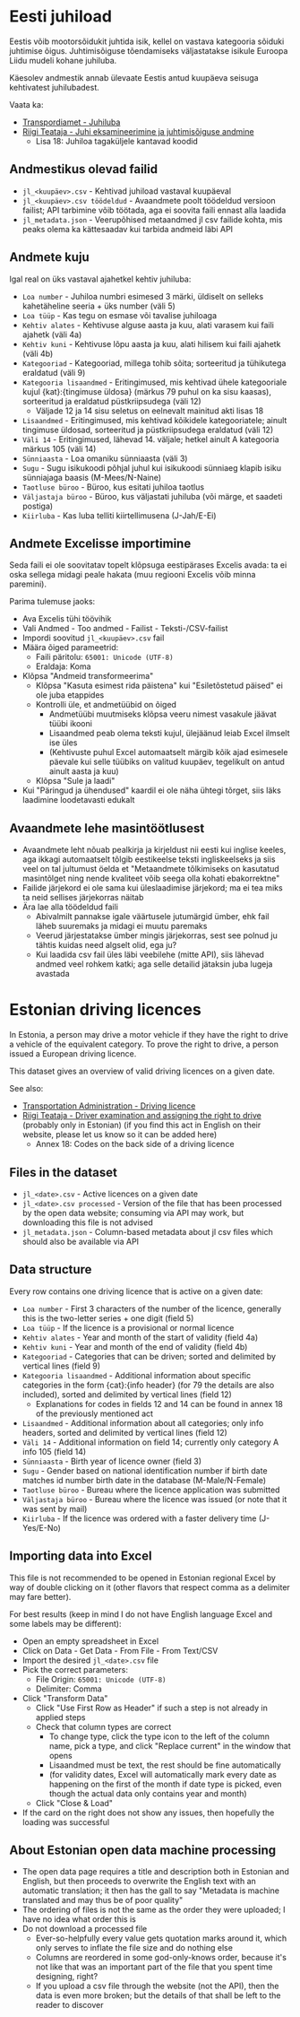 # Eesti juhiload

Eestis võib mootorsõidukit juhtida isik, kellel on vastava kategooria sõiduki juhtimise õigus.
Juhtimisõiguse tõendamiseks väljastatakse isikule Euroopa Liidu mudeli kohane juhiluba.

Käesolev andmestik annab ülevaate Eestis antud kuupäeva seisuga kehtivatest juhilubadest.

Vaata ka:

- [Transpordiamet - Juhiluba](https://www.transpordiamet.ee/juhiluba)
- [Riigi Teataja - Juhi eksamineerimine ja juhtimisõiguse andmine](https://www.riigiteataja.ee/akt/128062011018?leiaKehtiv)
  - Lisa 18: Juhiloa tagaküljele kantavad koodid

## Andmestikus olevad failid

- `jl_<kuupäev>.csv` - Kehtivad juhiload vastaval kuupäeval
- `jl_<kuupäev>.csv töödeldud` - Avaandmete poolt töödeldud versioon failist; API tarbimine võib töötada, aga ei soovita faili ennast alla laadida
- `jl_metadata.json` - Veerupõhised metaandmed jl csv failide kohta, mis peaks olema ka kättesaadav kui tarbida andmeid läbi API

## Andmete kuju

Igal real on üks vastaval ajahetkel kehtiv juhiluba:

- `Loa number` - Juhiloa numbri esimesed 3 märki, üldiselt on selleks kahetäheline seeria + üks number (väli 5)
- `Loa tüüp` - Kas tegu on esmase või tavalise juhiloaga
- `Kehtiv alates` - Kehtivuse alguse aasta ja kuu, alati varasem kui faili ajahetk (väli 4a)
- `Kehtiv kuni` - Kehtivuse lõpu aasta ja kuu, alati hilisem kui faili ajahetk (väli 4b)
- `Kategooriad` - Kategooriad, millega tohib sõita; sorteeritud ja tühikutega eraldatud (väli 9)
- `Kategooria lisaandmed` - Eritingimused, mis kehtivad ühele kategooriale kujul {kat}:{tingimuse üldosa} (märkus 79 puhul on ka sisu kaasas), sorteeritud ja eraldatud püstkriipsudega (väli 12)
  - Väljade 12 ja 14 sisu seletus on eelnevalt mainitud akti lisas 18
- `Lisaandmed` - Eritingimused, mis kehtivad kõikidele kategooriatele; ainult tingimuse üldosad, sorteeritud ja püstkriipsudega eraldatud (väli 12)
- `Väli 14` - Eritingimused, lähevad 14. väljale; hetkel ainult A kategooria märkus 105 (väli 14)
- `Sünniaasta` - Loa omaniku sünniaasta (väli 3)
- `Sugu` - Sugu isikukoodi põhjal juhul kui isikukoodi sünniaeg klapib isiku sünniajaga baasis (M-Mees/N-Naine)
- `Taotluse büroo` - Büroo, kus esitati juhiloa taotlus
- `Väljastaja büroo` - Büroo, kus väljastati juhiluba (või märge, et saadeti postiga)
- `Kiirluba` - Kas luba telliti kiirtellimusena (J-Jah/E-Ei)

## Andmete Excelisse importimine

Seda faili ei ole soovitatav topelt klõpsuga eestipärases Excelis avada: ta ei oska sellega midagi peale hakata (muu regiooni Excelis võib minna paremini).

Parima tulemuse jaoks:

- Ava Excelis tühi töövihik
- Vali Andmed - Too andmed - Failist - Teksti-/CSV-failist
- Impordi soovitud `jl_<kuupäev>.csv` fail
- Määra õiged parameetrid:
  - Faili päritolu: `65001: Unicode (UTF-8)`
  - Eraldaja: Koma
- Klõpsa "Andmeid transformeerima"
  - Klõpsa "Kasuta esimest rida päistena" kui "Esiletõstetud päised" ei ole juba etappides
  - Kontrolli üle, et andmetüübid on õiged
    - Andmetüübi muutmiseks klõpsa veeru nimest vasakule jäävat tüübi ikooni
    - Lisaandmed peab olema teksti kujul, ülejäänud leiab Excel ilmselt ise üles
    - (Kehtivuste puhul Excel automaatselt märgib kõik ajad esimesele päevale kui selle tüübiks on valitud kuupäev, tegelikult on antud ainult aasta ja kuu)
  - Klõpsa "Sule ja laadi"
- Kui "Päringud ja ühendused" kaardil ei ole näha ühtegi tõrget, siis läks laadimine loodetavasti edukalt

## Avaandmete lehe masintöötlusest

- Avaandmete leht nõuab pealkirja ja kirjeldust nii eesti kui inglise keeles, aga ikkagi automaatselt tõlgib eestikeelse teksti ingliskeelseks ja siis veel on tal jultumust öelda et "Metaandmete tõlkimiseks on kasutatud masintõlget ning nende kvaliteet võib seega olla kohati ebakorrektne"
- Failide järjekord ei ole sama kui üleslaadimise järjekord; ma ei tea miks ta neid sellises järjekorras näitab
- Ära lae alla töödeldud faili
  - Abivalmilt pannakse igale väärtusele jutumärgid ümber, ehk fail läheb suuremaks ja midagi ei muutu paremaks
  - Veerud järjestatakse ümber mingis järjekorras, sest see polnud ju tähtis kuidas need algselt olid, ega ju?
  - Kui laadida csv fail üles läbi veebilehe (mitte API), siis lähevad andmed veel rohkem katki; aga selle detailid jätaksin juba lugeja avastada

# Estonian driving licences

In Estonia, a person may drive a motor vehicle if they have the right to drive a vehicle of the equivalent category.
To prove the right to drive, a person issued a European driving licence.

This dataset gives an overview of valid driving licences on a given date.

See also:

- [Transportation Administration - Driving licence](https://www.transpordiamet.ee/en/mobility-and-transportation/driving-licence-and-right-drive)
- [Riigi Teataja - Driver examination and assigning the right to drive](https://www.riigiteataja.ee/akt/128062011018?leiaKehtiv) (probably only in Estonian) (if you find this act in English on their website, please let us know so it can be added here)
  - Annex 18: Codes on the back side of a driving licence

## Files in the dataset

- `jl_<date>.csv` - Active licences on a given date
- `jl_<date>.csv processed` - Version of the file that has been processed by the open data website; consuming via API may work, but downloading this file is not advised
- `jl_metadata.json` - Column-based metadata about jl csv files which should also be available via API

## Data structure

Every row contains one driving licence that is active on a given date:

- `Loa number` - First 3 characters of the number of the licence, generally this is the two-letter series + one digit (field 5)
- `Loa tüüp` - If the licence is a provisional or normal licence
- `Kehtiv alates` - Year and month of the start of validity (field 4a)
- `Kehtiv kuni` - Year and month of the end of validity (field 4b)
- `Kategooriad` - Categories that can be driven; sorted and delimited by vertical lines (field 9)
- `Kategooria lisaandmed` - Additional information about specific categories in the form {cat}:{info header} (for 79 the details are also included), sorted and delimited by vertical lines (field 12)
  - Explanations for codes in fields 12 and 14 can be found in annex 18 of the previously mentioned act
- `Lisaandmed` - Additional information about all categories; only info headers, sorted and delimited by vertical lines (field 12)
- `Väli 14` - Additional information on field 14; currently only category A info 105 (field 14)
- `Sünniaasta` - Birth year of licence owner (field 3)
- `Sugu` - Gender based on national identification number if birth date matches id number birth date in the database (M-Male/N-Female)
- `Taotluse büroo` - Bureau where the licence application was submitted
- `Väljastaja büroo` - Bureau where the licence was issued (or note that it was sent by mail)
- `Kiirluba` - If the licence was ordered with a faster delivery time (J-Yes/E-No)

## Importing data into Excel

This file is not recommended to be opened in Estonian regional Excel by way of double clicking on it (other flavors that respect comma as a delimiter may fare better).

For best results (keep in mind I do not have English language Excel and some labels may be different):

- Open an empty spreadsheet in Excel
- Click on Data - Get Data - From File - From Text/CSV
- Import the desired `jl_<date>.csv` file
- Pick the correct parameters:
  - File Origin: `65001: Unicode (UTF-8)`
  - Delimiter: Comma
- Click "Transform Data"
  - Click "Use First Row as Header" if such a step is not already in applied steps
  - Check that column types are correct
    - To change type, click the type icon to the left of the column name, pick a type, and click "Replace current" in the window that opens
    - Lisaandmed must be text, the rest should be fine automatically
    - (for validity dates, Excel will automatically mark every date as happening on the first of the month if date type is picked, even though the actual data only contains year and month)
  - Click "Close & Load"
- If the card on the right does not show any issues, then hopefully the loading was successful

## About Estonian open data machine processing

- The open data page requires a title and description both in Estonian and English, but then proceeds to overwrite the English text with an automatic translation; it then has the gall to say "Metadata is machine translated and may thus be of poor quality"
- The ordering of files is not the same as the order they were uploaded; I have no idea what order this is
- Do not download a processed file
  - Ever-so-helpfully every value gets quotation marks around it, which only serves to inflate the file size and do nothing else
  - Columns are reordered in some god-only-knows order, because it's not like that was an important part of the file that you spent time designing, right?
  - If you upload a csv file through the website (not the API), then the data is even more broken; but the details of that shall be left to the reader to discover
